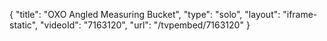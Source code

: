 {
    "title": "OXO Angled Measuring Bucket",
    "type": "solo",
    "layout": "iframe-static",
    "videoId": "7163120",
    "url": "\/tvpembed\/7163120"
}